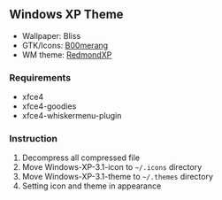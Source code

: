 ## Windows XP Theme

- Wallpaper: Bliss
- GTK/Icons: [B00merang](https://b00merang.weebly.com/icon-themes.html)
- WM theme: [RedmondXP](https://github.com/matthewmx86/RedmondXP)

### Requirements

- xfce4
- xfce4-goodies
- xfce4-whiskermenu-plugin

### Instruction

1. Decompress all compressed file
2. Move Windows-XP-3.1-icon to `~/.icons` directory
3. Move Windows-XP-3.1-theme to `~/.themes` directory
4. Setting icon and theme in appearance
